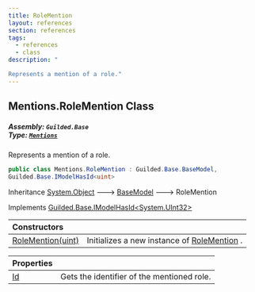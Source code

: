 ```yaml
---
title: RoleMention
layout: references
section: references
tags:
  - references
  - class
description: "

Represents a mention of a role."
---
```


## Mentions.RoleMention Class
##### **Assembly:** `Guilded.Base`<br/>**Type:** [`Mentions`](Mentions 'Guilded.Base.Content.Mentions')

Represents a mention of a role.

```csharp
public class Mentions.RoleMention : Guilded.Base.BaseModel,
Guilded.Base.IModelHasId<uint>
```

Inheritance [System.Object](https://docs.microsoft.com/en-us/dotnet/api/System.Object 'System.Object') &#129106; [BaseModel](BaseModel 'Guilded.Base.BaseModel') &#129106; RoleMention

Implements [Guilded.Base.IModelHasId&lt;](IModelHasId_T_ 'Guilded.Base.IModelHasId<T>')[System.UInt32](https://docs.microsoft.com/en-us/dotnet/api/System.UInt32 'System.UInt32')[&gt;](IModelHasId_T_ 'Guilded.Base.IModelHasId<T>')

| Constructors | |
| :--- | :--- |
| [RoleMention(uint)](Mentions.RoleMention.RoleMention(uint) 'Guilded.Base.Content.Mentions.RoleMention.RoleMention(uint)') | Initializes a new instance of [RoleMention](Mentions.RoleMention 'Guilded.Base.Content.Mentions.RoleMention') . |

| Properties | |
| :--- | :--- |
| [Id](Mentions.RoleMention.Id 'Guilded.Base.Content.Mentions.RoleMention.Id') | Gets the identifier of the mentioned role. |
